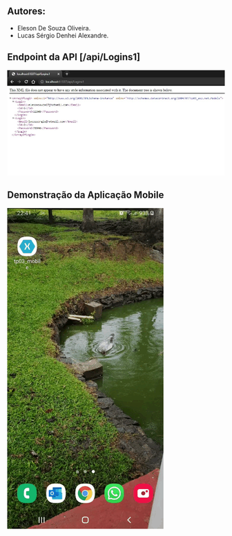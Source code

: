 ## Autores:

- Eleson De Souza Oliveira.
- Lucas Sérgio Denhei Alexandre.

## Endpoint da API [/api/Logins1]
![Endpoint](endpoint.jpg)

## Demonstração da Aplicação Mobile
![Demo](demo.gif)
